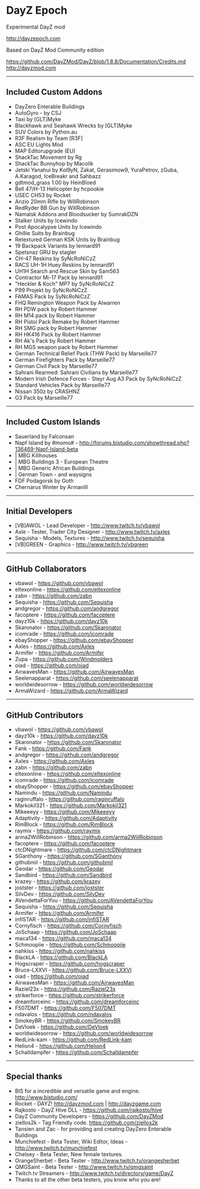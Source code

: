 **DayZ Epoch**
================

Experimental DayZ mod 

http://dayzepoch.com

Based on DayZ Mod Community edition

https://github.com/DayZMod/DayZ/blob/1.8.8/Documentation/Credits.md
http://dayzmod.com 


--------------------------
Included Custom Addons
--------------------------
* DayZero Enterable Buildings
* AutoGyro - by CSJ
* Taxi by [GLT]Myke
* Blackhawk and Seahawk Wrecks by [GLT]Myke
* SUV Colors by Python.au
* R3F Realism by Team [R3F]
* ASC EU Lights Mod
* MAP Editorupgrade (EU)
* ShackTac Movement by Rg
* ShackTac Bunnyhop by Macolik
* Jetski Yanahui by Kol9yN, Zakat, Gerasimow9, YuraPetrov, zGuba, A.Karagod, IceBreakr and Sahbazz
* gdtmod_grass 1.00 by HeinBloed
* Bell 47/H-13 Helicopter by hcpookie
* USEC CH53 by Rocket
* Anzio 20mm Rifle by WillRobinson
* RedRyder BB Gun by WillRobinson
* Namalsk Addons and Bloodsucker by SumrakDZN
* Stalker Units by Icewindo
* Post Apocalypse Units by Icewindo
* Ghillie Suits by Brainbug
* Retextured German KSK Units by Brainbug
* 19 Backpack Variants by lennard91
* Spetsnaz GRU by stagler
* CH-47 Reskins by SyNcRoNiCzZ
* RACS UH-1H Huey Reskins by lennard91
* UH1H Search and Rescue Skin by Sam563
* Contractor Mi-17 Pack by lennard91
* "Heckler & Koch" MP7 by SyNcRoNiCzZ
* P99 Projekt by SyNcRoNiCzZ
* FAMAS Pack by SyNcRoNiCzZ
* FHQ Remington Weapon Pack by Alwarren
* RH PDW pack by Robert Hammer
* RH M14 pack by Robert Hammer
* RH Pistol Pack Remake by Robert Hammer
* RH SMG pack by Robert Hammer
* RH HK416 Pack by Robert Hammer
* RH Ak's Pack by Robert Hammer
* RH MGS weapon pack by Robert Hammer
* German Technical Relief Pack (THW Pack) by Marseille77
* German Firefighters Pack by Marseille77
* German Civil Pack by Marseille77
* Sahrani Rearmed: Sahrani Civilians by Marseille77
* Modern Irish Defence Forces - Steyr Aug A3 Pack by SyNcRoNiCzZ
* Standard Vehicles Pack by Marseille77
* Nissan 350z by CRASHNZ
* G3 Pack by Marseille77
--------------------------
Included Custom Islands
--------------------------
* Sauerland by Falconsan
* Napf Island by #momo# - http://forums.bistudio.com/showthread.php?136469-Napf-Island-beta
* | MBG Killhouses
* | MBG Buildings 3 - European Theatre
* | MBG Generic African Buildings
* | German Town - and waysigns
* FDF Podagorsk by Goth
* Chernarus Winter by ArmanIII

--------------------------
Initial Developers
--------------------------
* [VB]AWOL - Lead Developer - http://www.twitch.tv/vbawol
* Axle - Tester, Trader City Designer - http://www.twitch.tv/axles
* Sequisha - Models, Textures - http://www.twitch.tv/sequisha
* [VB]GREEN - Graphics - http://www.twitch.tv/vbgreen

--------------------------
GitHub Collaborators
--------------------------
* vbawol - https://github.com/vbawol
* eltexonline - https://github.com/eltexonline
* zabn - https://github.com/zabn
* Sequisha - https://github.com/Sequisha
* andgregor - https://github.com/andgregor
* facoptere - https://github.com/facoptere
* dayz10k - https://github.com/dayz10k
* Skaronator - https://github.com/Skaronator
* icomrade - https://github.com/icomrade
* ebayShopper - https://github.com/ebayShopper
* Axles - https://github.com/Axles
* Armifer - https://github.com/Armifer
* Zupa - https://github.com/Windmolders
* oiad - https://github.com/oiad
* AirwavesMan - https://github.com/AirwavesMan
* Seelenapparat - https://github.com/seelenapparat
* worldwidesorrow - https://github.com/worldwidesorrow
* ArmaWizard - https://github.com/ArmaWizard

--------------------------
GitHub Contributors
--------------------------
* vbawol - https://github.com/vbawol
* dayz10k - https://github.com/dayz10k
* Skaronator - https://github.com/Skaronator
* Fank - https://github.com/Fank
* andgregor - https://github.com/andgregor
* Axles - https://github.com/Axles
* zabn - https://github.com/zabn
* eltexonline - https://github.com/eltexonline
* icomrade - https://github.com/icomrade
* ebayShopper - https://github.com/ebayShopper
* Namindu - https://github.com/Namindu
* raginruffalo - https://github.com/raginruffalo
* Markokil321 - https://github.com/Markokil321
* Mikeeeyy - https://github.com/Mikeeeyy
* Adaptivity - https://github.com/Adaptivity
* RimBlock - https://github.com/RimBlock
* raymix - https://github.com/raymix
* arma2WillRobinson - https://github.com/arma2WillRobinson
* facoptere - https://github.com/facoptere
* ctcDNightmare - https://github.com/ctcDNightmare
* SGanthony - https://github.com/SGanthony
* githubmil - https://github.com/githubmil
* Geodar - https://github.com/Geodar
* Sandbird - https://github.com/Sandbird
* krazey - https://github.com/krazey
* jostster - https://github.com/jostster
* SilvDev - https://github.com/SilvDev
* AVendettaForYou - https://github.com/AVendettaForYou
* Sequisha - https://github.com/Sequisha
* Armifer - https://github.com/Armifer
* infiSTAR - https://github.com/infiSTAR
* Cornyfisch - https://github.com/Cornyfisch
* JoSchaap - https://github.com/JoSchaap
* maca134 - https://github.com/maca134
* Schmoopiie - https://github.com/Schmoopiie
* nahkiss - https://github.com/nahkiss
* BlackLA - https://github.com/BlackLA
* Hogscraper - https://github.com/hogscraper
* Bruce-LXXVI - https://github.com/Bruce-LXXVI
* oiad - https://github.com/oiad
* AirwavesMan - https://github.com/AirwavesMan
* Raziel23x - https://github.com/Raziel23x
* strikerforce - https://github.com/strikerforce
* dreamforceinc - https://github.com/dreamforceinc
* F507DMT - https://github.com/F507DMT 
* ndavalos - https://github.com/ndavalos
* SmokeyBR - https://github.com/SmokeyBR
* DeVloek - https://github.com/DeVloek
* worldwidesorrow - https://github.com/worldwidesorrow
* RedLink-kam - https://github.com/RedLink-kam
* Helion4 - https://github.com/Helion4
* Schalldampfer - https://github.com/Schalldampfer

--------------------------
Special thanks
--------------------------
* BIS for a incredible and versatile game and engine. http://www.bistudio.com/
* Rocket - DAYZ! http://dayzmod.com | http://dayzgame.com 
* Rajkosto - DayZ Hive DLL - https://github.com/rajkosto/hive
* DayZ Community Developers - https://github.com/DayZMod
* ziellos2k - Tag Friendly code. https://github.com/ziellos2k
* Tansien and Zac - for providing and creating DayZero Enterable Buildings
* Munchiefest - Beta Tester, Wiki Editor, Ideas - http://www.twitch.tv/munchiefest
* Chelsey - Beta Tester, New female textures.
* OrangeSherbet - Beta Tester - http://www.twitch.tv/orangesherbet
* QMGSaint - Beta Tester - http://www.twitch.tv/qmgsaint
* Twitch.tv Streamers - http://www.twitch.tv/directory/game/DayZ
* Thanks to all the other beta testers, you know who you are!
